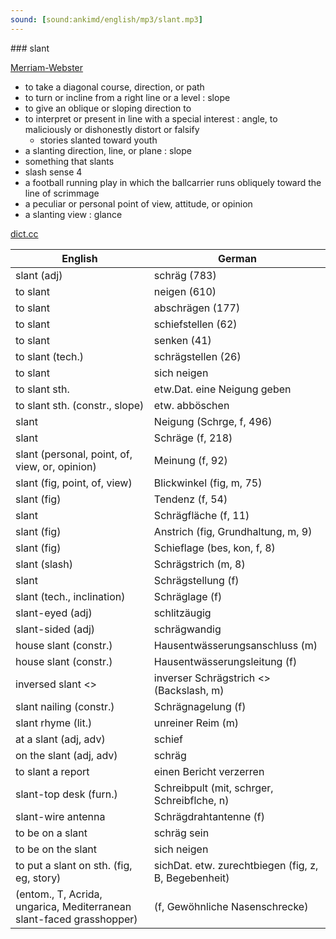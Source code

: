 ```yaml
---
sound: [sound:ankimd/english/mp3/slant.mp3]
---
```


\### slant

[Merriam-Webster](https://www.merriam-webster.com/dictionary/slant)

- to take a diagonal course, direction, or path
- to turn or incline from a right line or a level : slope
- to give an oblique or sloping direction to
- to interpret or present in line with a special interest : angle, to maliciously or dishonestly distort or falsify
    - stories slanted toward youth
- a slanting direction, line, or plane : slope
- something that slants
- slash sense 4
- a football running play in which the ballcarrier runs obliquely toward the line of scrimmage
- a peculiar or personal point of view, attitude, or opinion
- a slanting view : glance

[dict.cc](https://www.dict.cc/slant)

| English        | German       |
| -------------- | ------------ |
| slant (adj) | schräg (783) |
| to slant | neigen (610) |
| to slant | abschrägen (177) |
| to slant | schiefstellen (62) |
| to slant | senken (41) |
| to slant (tech.) | schrägstellen (26) |
| to slant | sich neigen |
| to slant sth. | etw.Dat. eine Neigung geben |
| to slant sth. (constr., slope) | etw. abböschen |
| slant | Neigung (Schrge, f, 496) |
| slant | Schräge (f, 218) |
| slant (personal, point, of, view, or, opinion) | Meinung (f, 92) |
| slant (fig, point, of, view) | Blickwinkel (fig, m, 75) |
| slant (fig) | Tendenz (f, 54) |
| slant | Schrägfläche (f, 11) |
| slant (fig) | Anstrich (fig, Grundhaltung, m, 9) |
| slant (fig) | Schieflage (bes, kon, f, 8) |
| slant (slash) | Schrägstrich (m, 8) |
| slant | Schrägstellung (f) |
| slant (tech., inclination) | Schräglage (f) |
| slant-eyed (adj) | schlitzäugig |
| slant-sided (adj) | schrägwandig |
| house slant (constr.) | Hausentwässerungsanschluss (m) |
| house slant (constr.) | Hausentwässerungsleitung (f) |
| inversed slant <\> | inverser Schrägstrich <\> (Backslash, m) |
| slant nailing (constr.) | Schrägnagelung (f) |
| slant rhyme (lit.) | unreiner Reim (m) |
| at a slant (adj, adv) | schief |
| on the slant (adj, adv) | schräg |
| to slant a report | einen Bericht verzerren |
| slant-top desk (furn.) | Schreibpult (mit, schrger, Schreibflche, n) |
| slant-wire antenna | Schrägdrahtantenne (f) |
| to be on a slant | schräg sein |
| to be on the slant | sich neigen |
| to put a slant on sth. (fig, eg, story) | sichDat. etw. zurechtbiegen (fig, z, B, Begebenheit) |
|  (entom., T, Acrida, ungarica, Mediterranean slant-faced grasshopper) |  (f, Gewöhnliche Nasenschrecke) |
